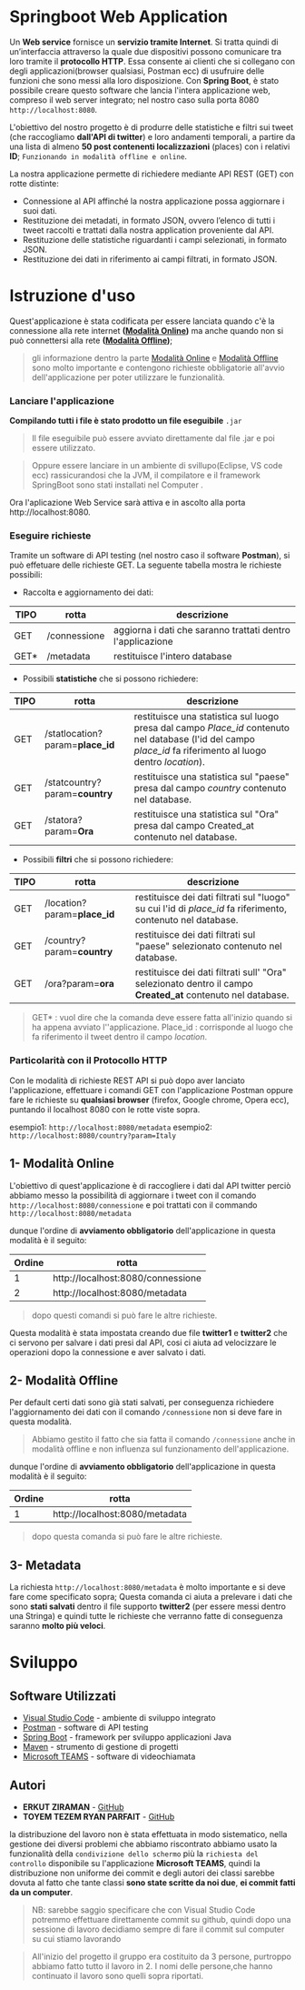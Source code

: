 # Springboot Web Application

Un **Web service** fornisce un **servizio tramite Internet**. Si tratta quindi di un’interfaccia attraverso la quale due dispositivi possono comunicare tra loro tramite il **protocollo HTTP**. Essa consente ai clienti che si collegano con degli applicazioni(browser qualsiasi, Postman ecc) di usufruire delle funzioni che sono messi alla loro disposizione. Con **Spring Boot**, è stato possibile creare questo software che lancia l'intera applicazione web, compreso il web server integrato;
    nel nostro caso sulla porta 8080 `http://localhost:8080`.

L'obiettivo del nostro progetto è di produrre delle statistiche e filtri sui tweet (che raccogliamo **dall'API di twitter**) e loro andamenti temporali, a partire da una lista di almeno **50 post contenenti localizzazioni** (places) con i relativi **ID**; `Funzionando in modalità offline e online`. 

La nostra applicazione permette di richiedere mediante API REST (GET) con rotte distinte:

-   Connessione al API affinché la nostra applicazione possa aggiornare i suoi dati.
-   Restituzione dei metadati, in formato JSON, ovvero l’elenco di tutti i tweet raccolti e trattati dalla nostra application proveniente dal API.
-   Restituzione delle statistiche riguardanti i campi selezionati, in formato JSON.
-   Restituzione dei dati in riferimento ai campi filtrati, in formato JSON.

  
# Istruzione d'uso

Quest'applicazione è stata codificata per essere lanciata quando c'è la connessione alla rete internet **([Modalità Online](https://github.com/erkutziraman/Progetto_Esame#1--modalit%C3%A0-online))** ma anche quando non si può connettersi alla rete **([Modalità Offline](https://github.com/erkutziraman/Progetto_Esame#2--modalit%C3%A0-offline))**; 

> gli informazione dentro la parte [Modalità Online](https://github.com/erkutziraman/Progetto_Esame#1--modalit%C3%A0-online) e [Modalità Offline](https://github.com/erkutziraman/Progetto_Esame#2--modalit%C3%A0-offline)  sono molto importante e contengono richieste obbligatorie all'avvio dell'applicazione per poter utilizzare le funzionalità. 

 ### Lanciare l'applicazione
 **Compilando tutti i file è stato prodotto un file eseguibile** `.jar` 

> Il file eseguibile può essere avviato direttamente dal file .jar e poi essere utilizzato.

> Oppure essere lanciare in un ambiente di svillupo(Eclipse, VS code ecc) rassicurandosi che la JVM, il compilatore e il framework SpringBoot sono stati installati nel Computer  .

Ora l'aplicazione Web Service sarà attiva e in ascolto alla porta http://localhost:8080.
 

### Eseguire richieste

Tramite un software di API testing (nel nostro caso il software **Postman**), si può effetuare delle richieste GET. 
 La seguente tabella mostra le richieste possibili:
  - Raccolta e aggiornamento dei dati:
 
 |    TIPO        |rotta                          |descrizione                                |
|----------------|-------------------------------|-------------------------------------------|
|GET             |/connessione                      |aggiorna i dati che saranno trattati dentro l'applicazione           |
|GET*             |/metadata                          |restituisce l'intero database    |


   - Possibili **statistiche** che si possono richiedere:

 |    TIPO        |rotta                          |descrizione                                |
|----------------|-------------------------------|-------------------------------------------|
|GET             |/statlocation?param=**place_id**      |restituisce una statistica sul luogo presa dal campo *Place_id* contenuto nel database (l'id del campo *place_id* fa riferimento al luogo dentro *location*).
|GET             |/statcountry?param=**country**      |restituisce una statistica sul "paese" presa dal campo *country* contenuto nel database.
|GET             |/statora?param=**Ora**      |restituisce una statistica sul "Ora" presa dal campo Created_at contenuto nel database.     |

- Possibili **filtri** che si possono richiedere:

 |    TIPO        |rotta                          |descrizione                                |
|----------------|-------------------------------|-------------------------------------------|
|GET             |/location?param=**place_id**      |restituisce dei dati filtrati sul "luogo" su cui l'id di *place_id* fa riferimento, contenuto nel database.     |
|GET            |/country?param=**country**      |restituisce dei dati filtrati sul "paese" selezionato contenuto nel database.     |
|GET            |/ora?param=**ora**      |restituisce dei dati filtrati sull' "Ora" selezionato dentro il campo **Created_at** contenuto nel database.     |


> GET* : vuol dire che la comanda deve essere fatta all'inizio quando si ha appena avviato l''applicazione.
> Place_id : corrisponde al luogo che fa riferimento il tweet dentro il campo *location*.

### Particolarità con il Protocollo HTTP
Con le modalità di richieste REST API si può dopo aver lanciato l'applicazione, effettuare i comandi GET con l'applicazione Postman oppure fare le richieste su **qualsiasi browser** (firefox, Google chrome, Opera ecc),
  puntando il localhost 8080 con le rotte viste sopra.

esempio1:  `http://localhost:8080/metadata`
esempio2:  `http://localhost:8080/country?param=Italy`


## 1- Modalità Online

L'obiettivo di quest'applicazione è di raccogliere i dati dal API twitter perciò abbiamo messo la possibilità di aggiornare i tweet con il comando
`http://localhost:8080/connessione`
e poi  trattati con il commando 
`http://localhost:8080/metadata`

dunque l'ordine di **avviamento obbligatorio** dell'applicazione in questa modalità è il seguito:

|    Ordine       |rotta                        |
|----------------|-------------------------------|
|1             |http://localhost:8080/connessione|                            
|2             |http://localhost:8080/metadata                          |

> dopo questi comandi si può fare le altre richieste.

Questa modalità è stata impostata creando due file **twitter1** e **twitter2** che ci servono per salvare i dati presi dal API, cosi ci aiuta ad velocizzare le operazioni dopo la connessione e aver salvato i dati.

## 2- Modalità Offline

Per default certi dati sono già stati salvati,  per conseguenza richiedere l'aggiornamento dei dati con il comando `/connessione` non si deve fare in questa modalità.
> Abbiamo gestito il fatto che sia fatta il comando `/connessione` anche in modalità offline e non influenza sul funzionamento dell'applicazione.

dunque l'ordine di **avviamento obbligatorio** dell'applicazione in questa modalità è il seguito:

|    Ordine       |rotta                        |
|----------------|-------------------------------|
|1             |http://localhost:8080/metadata |

> dopo questa comanda si può fare le altre richieste.


## 3- Metadata

La richiesta `http://localhost:8080/metadata` è molto importante e si deve fare come specificato sopra;
Questa comanda ci aiuta a prelevare i dati che sono **stati salvati** dentro il file supporto **twitter2** (per essere messi dentro una Stringa) e quindi tutte le richieste che verranno fatte di conseguenza saranno **molto più veloci**.


# Sviluppo 

## Software Utilizzati
* [Visual Studio Code](https://code.visualstudio.com/) - ambiente di sviluppo integrato
*  [Postman](https://www.postman.com/) - software di API testing
* [Spring Boot](https://spring.io/projects/spring-boot) - framework per  sviluppo applicazioni Java
* [Maven](https://maven.apache.org/) - strumento di gestione di progetti
* [Microsoft TEAMS](https://www.microsoft.com/en-us/microsoft-365/microsoft-teams/group-chat-software) - software di videochiamata 


## Autori
* **ERKUT ZIRAMAN** - [GitHub](https://github.com/erkutziraman)
* **TOYEM TEZEM RYAN PARFAIT** - [GitHub](https://github.com/toyemryan)

la distribuzione del lavoro non è stata effettuata in modo sistematico, nella gestione dei diversi problemi che abbiamo riscontrato abbiamo usato la funzionalità della `condivizione dello schermo` più la `richiesta del controllo` disponibile su l'applicazione **Microsoft TEAMS**, quindi la distribuzione non uniforme dei commit e degli autori dei classi sarebbe dovuta al fatto che tante classi **sono state scritte da noi due**, **ei commit fatti da un computer**.

> NB: sarebbe saggio specificare che con Visual Studio Code potremmo effettuare direttamente commit su github, quindi dopo una sessione di lavoro decidiamo sempre di fare il commit sul computer su cui stiamo lavorando

> All'inizio del progetto il gruppo era costituito da 3 persone, purtroppo abbiamo fatto tutto il lavoro in 2. I nomi delle persone,che hanno continuato il lavoro sono quelli sopra riportati.

